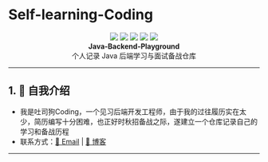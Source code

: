 # Self-learning-Coding
<!-- 根 README.md -->
<p align="center">
  <img src="https://img.shields.io/badge/SpringBoot-3.2-green" />
  <img src="https://img.shields.io/badge/MySQL-8.0-blue" />
  <img src="https://img.shields.io/badge/Redis-7.0-red" />
  <img src="https://img.shields.io/badge/RabbitMQ-3.11-orange" />
  <img src="https://img.shields.io/badge/Elasticsearch-8.11-yellow" />
  <br/>
  <strong>Java-Backend-Playground</strong><br/>
  个人记录 Java 后端学习与面试备战仓库
</p>

---

## 1. 👋 自我介绍
- 我是吐司狗Coding，一个见习后端开发工程师，由于我的过往履历实在太少，简历编写十分困难，也正好时秋招备战之际，遂建立一个仓库记录自己的学习和备战历程
- 联系方式：<a href="mailto:3240604531@qq.com">📧 Email</a> | <a href="https://blog.csdn.net/2301_78867224?type=blog">📝 博客</a>

---
